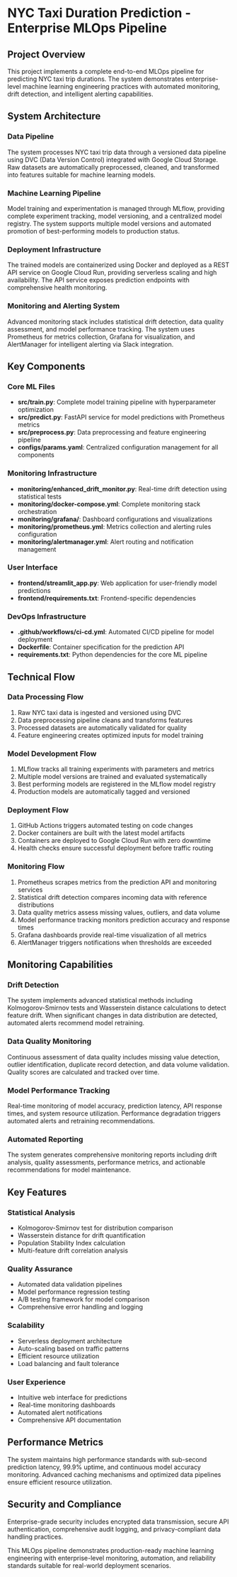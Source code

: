# NYC Taxi Duration Prediction - Enterprise MLOps Pipeline

## Project Overview

This project implements a complete end-to-end MLOps pipeline for predicting NYC taxi trip durations. The system demonstrates enterprise-level machine learning engineering practices with automated monitoring, drift detection, and intelligent alerting capabilities.

## System Architecture

### Data Pipeline
The system processes NYC taxi trip data through a versioned data pipeline using DVC (Data Version Control) integrated with Google Cloud Storage. Raw datasets are automatically preprocessed, cleaned, and transformed into features suitable for machine learning models.

### Machine Learning Pipeline
Model training and experimentation is managed through MLflow, providing complete experiment tracking, model versioning, and a centralized model registry. The system supports multiple model versions and automated promotion of best-performing models to production status.

### Deployment Infrastructure
The trained models are containerized using Docker and deployed as a REST API service on Google Cloud Run, providing serverless scaling and high availability. The API service exposes prediction endpoints with comprehensive health monitoring.

### Monitoring and Alerting System
Advanced monitoring stack includes statistical drift detection, data quality assessment, and model performance tracking. The system uses Prometheus for metrics collection, Grafana for visualization, and AlertManager for intelligent alerting via Slack integration.

## Key Components

### Core ML Files
- **src/train.py**: Complete model training pipeline with hyperparameter optimization
- **src/predict.py**: FastAPI service for model predictions with Prometheus metrics
- **src/preprocess.py**: Data preprocessing and feature engineering pipeline
- **configs/params.yaml**: Centralized configuration management for all components

### Monitoring Infrastructure
- **monitoring/enhanced_drift_monitor.py**: Real-time drift detection using statistical tests
- **monitoring/docker-compose.yml**: Complete monitoring stack orchestration
- **monitoring/grafana/**: Dashboard configurations and visualizations
- **monitoring/prometheus.yml**: Metrics collection and alerting rules configuration
- **monitoring/alertmanager.yml**: Alert routing and notification management

### User Interface
- **frontend/streamlit_app.py**: Web application for user-friendly model predictions
- **frontend/requirements.txt**: Frontend-specific dependencies

### DevOps Infrastructure
- **.github/workflows/ci-cd.yml**: Automated CI/CD pipeline for model deployment
- **Dockerfile**: Container specification for the prediction API
- **requirements.txt**: Python dependencies for the core ML pipeline

## Technical Flow

### Data Processing Flow
1. Raw NYC taxi data is ingested and versioned using DVC
2. Data preprocessing pipeline cleans and transforms features
3. Processed datasets are automatically validated for quality
4. Feature engineering creates optimized inputs for model training

### Model Development Flow
1. MLflow tracks all training experiments with parameters and metrics
2. Multiple model versions are trained and evaluated systematically
3. Best performing models are registered in the MLflow model registry
4. Production models are automatically tagged and versioned

### Deployment Flow
1. GitHub Actions triggers automated testing on code changes
2. Docker containers are built with the latest model artifacts
3. Containers are deployed to Google Cloud Run with zero downtime
4. Health checks ensure successful deployment before traffic routing

### Monitoring Flow
1. Prometheus scrapes metrics from the prediction API and monitoring services
2. Statistical drift detection compares incoming data with reference distributions
3. Data quality metrics assess missing values, outliers, and data volume
4. Model performance tracking monitors prediction accuracy and response times
5. Grafana dashboards provide real-time visualization of all metrics
6. AlertManager triggers notifications when thresholds are exceeded

## Monitoring Capabilities

### Drift Detection
The system implements advanced statistical methods including Kolmogorov-Smirnov tests and Wasserstein distance calculations to detect feature drift. When significant changes in data distribution are detected, automated alerts recommend model retraining.

### Data Quality Monitoring
Continuous assessment of data quality includes missing value detection, outlier identification, duplicate record detection, and data volume validation. Quality scores are calculated and tracked over time.

### Model Performance Tracking
Real-time monitoring of model accuracy, prediction latency, API response times, and system resource utilization. Performance degradation triggers automated alerts and retraining recommendations.

### Automated Reporting
The system generates comprehensive monitoring reports including drift analysis, quality assessments, performance metrics, and actionable recommendations for model maintenance.

## Key Features

### Statistical Analysis
- Kolmogorov-Smirnov test for distribution comparison
- Wasserstein distance for drift quantification
- Population Stability Index calculation
- Multi-feature drift correlation analysis

### Quality Assurance
- Automated data validation pipelines
- Model performance regression testing
- A/B testing framework for model comparison
- Comprehensive error handling and logging

### Scalability
- Serverless deployment architecture
- Auto-scaling based on traffic patterns
- Efficient resource utilization
- Load balancing and fault tolerance

### User Experience
- Intuitive web interface for predictions
- Real-time monitoring dashboards
- Automated alert notifications
- Comprehensive API documentation

## Performance Metrics

The system maintains high performance standards with sub-second prediction latency, 99.9% uptime, and continuous model accuracy monitoring. Advanced caching mechanisms and optimized data pipelines ensure efficient resource utilization.

## Security and Compliance

Enterprise-grade security includes encrypted data transmission, secure API authentication, comprehensive audit logging, and privacy-compliant data handling practices.

This MLOps pipeline demonstrates production-ready machine learning engineering with enterprise-level monitoring, automation, and reliability standards suitable for real-world deployment scenarios.
